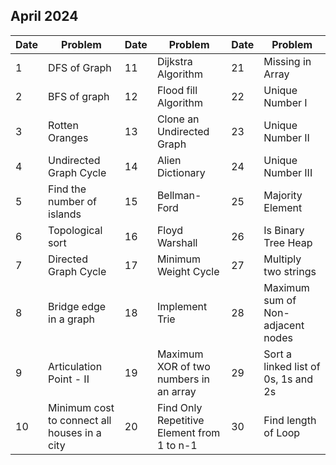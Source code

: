 ## April 2024

| Date | Problem                                      | Date | Problem                                    | Date | Problem                             |
| ---- | -------------------------------------------- | ---- | ------------------------------------------ | ---- | ----------------------------------- |
| 1    | DFS of Graph                                 | 11   | Dijkstra Algorithm                         | 21   | Missing in Array                    |
| 2    | BFS of graph                                 | 12   | Flood fill Algorithm                       | 22   | Unique Number I                     |
| 3    | Rotten Oranges                               | 13   | Clone an Undirected Graph                  | 23   | Unique Number II                    |
| 4    | Undirected Graph Cycle                       | 14   | Alien Dictionary                           | 24   | Unique Number III                   |
| 5    | Find the number of islands                   | 15   | Bellman-Ford                               | 25   | Majority Element                    |
| 6    | Topological sort                             | 16   | Floyd Warshall                             | 26   | Is Binary Tree Heap                 |
| 7    | Directed Graph Cycle                         | 17   | Minimum Weight Cycle                       | 27   | Multiply two strings                |
| 8    | Bridge edge in a graph                       | 18   | Implement Trie                             | 28   | Maximum sum of Non-adjacent nodes   |
| 9    | Articulation Point - II                      | 19   | Maximum XOR of two numbers in an array     | 29   | Sort a linked list of 0s, 1s and 2s |
| 10   | Minimum cost to connect all houses in a city | 20   | Find Only Repetitive Element from 1 to n-1 | 30   | Find length of Loop                 |
